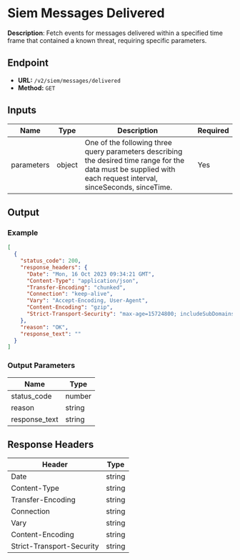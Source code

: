 # Siem Messages Delivered

**Description**: Fetch events for messages delivered within a specified time frame that contained a known threat, requiring specific parameters.

## Endpoint

- **URL:** `/v2/siem/messages/delivered`
- **Method:** `GET`
## Inputs

| Name | Type | Description | Required |
|------|------|-------------|----------|
| parameters | object | One of the following three query parameters describing the desired time range for the data must be supplied with each request interval, sinceSeconds, sinceTime. | Yes |
## Output

### Example

```json
[
  {
    "status_code": 200,
    "response_headers": {
      "Date": "Mon, 16 Oct 2023 09:34:21 GMT",
      "Content-Type": "application/json",
      "Transfer-Encoding": "chunked",
      "Connection": "keep-alive",
      "Vary": "Accept-Encoding, User-Agent",
      "Content-Encoding": "gzip",
      "Strict-Transport-Security": "max-age=15724800; includeSubDomains"
    },
    "reason": "OK",
    "response_text": ""
  }
]
```
### Output Parameters

| Name | Type |
|------|------|
| status_code | number |
| reason | string |
| response_text | string |
## Response Headers

| Header | Type |
|--------|------|
| Date | string |
| Content-Type | string |
| Transfer-Encoding | string |
| Connection | string |
| Vary | string |
| Content-Encoding | string |
| Strict-Transport-Security | string |